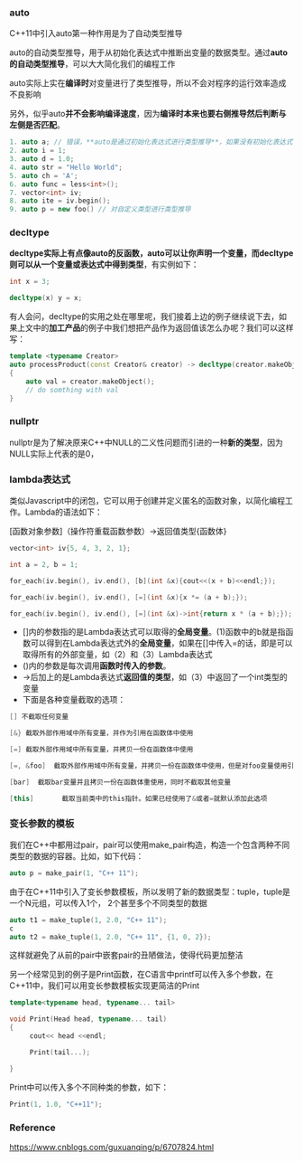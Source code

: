 ### auto

C++11中引入auto第一种作用是为了自动类型推导

auto的自动类型推导，用于从初始化表达式中推断出变量的数据类型。通过**auto的自动类型推导**，可以大大简化我们的编程工作

auto实际上实在**编译时**对变量进行了类型推导，所以不会对程序的运行效率造成不良影响

另外，似乎auto**并不会影响编译速度**，因为**编译时本来也要右侧推导然后判断与左侧是否匹配**。

```c++
1. auto a; // 错误，**auto是通过初始化表达式进行类型推导**，如果没有初始化表达式，就无法确定a的类型  
2. auto i = 1;  
3. auto d = 1.0;  
4. auto str = "Hello World";  
5. auto ch = 'A';  
6. auto func = less<int>();  
7. vector<int> iv;  
8. auto ite = iv.begin();  
9. auto p = new foo() // 对自定义类型进行类型推导 
```



### decltype

**decltype实际上有点像auto的反函数，auto可以让你声明一个变量，而decltype则可以从一个变量或表达式中得到类型**，有实例如下：

```c++
int x = 3;  

decltype(x) y = x; 
```

有人会问，decltype的实用之处在哪里呢，我们接着上边的例子继续说下去，如果上文中的**加工产品**的例子中我们想把产品作为返回值该怎么办呢？我们可以这样写：

```c++
template <typename Creator>  
auto processProduct(const Creator& creator) -> decltype(creator.makeObject()) 
{  
    auto val = creator.makeObject();  
    // do somthing with val  
} 
```



### nullptr

nullptr是为了解决原来C++中NULL的二义性问题而引进的一种**新的类型**，因为NULL实际上代表的是0，



### lambda表达式

类似Javascript中的闭包，它可以用于创建并定义匿名的函数对象，以简化编程工作。Lambda的语法如下：

[函数对象参数]（操作符重载函数参数）->返回值类型{函数体}

```c++
vector<int> iv{5, 4, 3, 2, 1};  

int a = 2, b = 1;  

for_each(iv.begin(), iv.end(), [b](int &x){cout<<(x + b)<<endl;}); 

for_each(iv.begin(), iv.end(), [=](int &x){x *= (a + b);});  

for_each(iv.begin(), iv.end(), [=](int &x)->int{return x * (a + b);});
```

- []内的参数指的是Lambda表达式可以取得的**全局变量**。(1)函数中的b就是指函数可以得到在Lambda表达式外的**全局变量**，如果在[]中传入=的话，即是可以取得所有的外部变量，如（2）和（3）Lambda表达式
- ()内的参数是每次调用**函数时传入的参数**。
- ->后加上的是Lambda表达式**返回值的类型**，如（3）中返回了一个int类型的变量
- 下面是各种变量截取的选项：

```c++
[] 不截取任何变量

[&} 截取外部作用域中所有变量，并作为引用在函数体中使用

[=] 截取外部作用域中所有变量，并拷贝一份在函数体中使用

[=, &foo]  截取外部作用域中所有变量，并拷贝一份在函数体中使用，但是对foo变量使用引用

[bar]  截取bar变量并且拷贝一份在函数体重使用，同时不截取其他变量

[this]       截取当前类中的this指针。如果已经使用了&或者=就默认添加此选项
```



### 变长参数的模板

我们在C++中都用过pair，pair可以使用make_pair构造，构造一个包含两种不同类型的数据的容器。比如，如下代码：

```c++
auto p = make_pair(1, "C++ 11"); 
```

由于在C++11中引入了变长参数模板，所以发明了新的数据类型：tuple，tuple是一个N元组，可以传入1个， 2个甚至多个不同类型的数据

```c++
auto t1 = make_tuple(1, 2.0, "C++ 11");  
c
auto t2 = make_tuple(1, 2.0, "C++ 11", {1, 0, 2}); 
```

这样就避免了从前的pair中嵌套pair的丑陋做法，使得代码更加整洁

另一个经常见到的例子是Print函数，在C语言中printf可以传入多个参数，在C++11中，我们可以用变长参数模板实现更简洁的Print

```c++
template<typename head, typename... tail>  

void Print(Head head, typename... tail) 
{  
     cout<< head <<endl;  

     Print(tail...);  

} 
```

Print中可以传入多个不同种类的参数，如下：

```c++
Print(1, 1.0, "C++11"); 
```



### Reference

https://www.cnblogs.com/guxuanqing/p/6707824.html